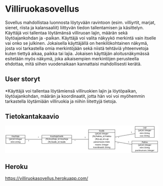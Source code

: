# Villiruokasovellus
Sovellus mahdollistaa luonnosta löytyvään ravintoon (esim. villiyrtit, marjat, sienet, riista ja kalansaaliit) liittyvän tiedon tallentamisen ja käsittelyn. Käyttäjä voi tallentaa löytämänsä villiruoan lajin, määrän sekä löytöajankohdan ja -paikan. Käyttäjä voi valita näkyykö merkintä vain itselle vai onko se julkinen. Jokaisella käyttäjällä on henkilökohtainen näkymä, josta voi tarkastella omia merkintöjään sekä niistä tehtäviä yhteenvetoja kuten tiettyä aikaa, paikka tai lajia. Jokaisen käyttäjän aloitusnäkymässä esitetään myös näkymä, joka aikaisempien merkintöjen perusteella ehdottaa, mitä siihen vuodenaikaan kannattaisi mahdollisesti kerätä.

## User storyt
*Käyttäjä voi tallentaa löytämiensä villiruokien lajin ja löytöpaikan, löytöajankohdan, määrän ja koordinaatit, jotta hän voi voi myöhemmin tarkastella löytämiään villiruokia ja niihin liitettyjä tietoja.




## Tietokantakaavio
![tietokantakaavio](https://github.com/tumajote/Villiruokasovellus/blob/master/documentation/Tietokantakaavio.png)

## Heroku
https://villiruokasovellus.herokuapp.com/
